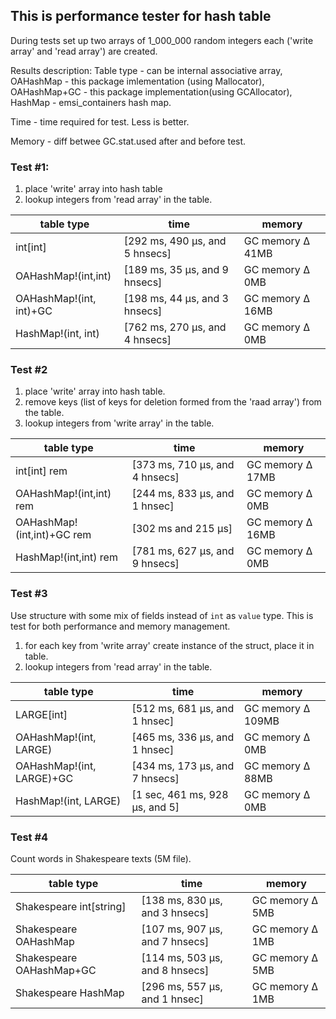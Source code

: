## This is performance tester for hash table ##

During tests set up two arrays of 1_000_000 random integers each ('write array' and 'read array') are created.

Results description:
Table type - can be internal associative array, OAHashMap - this package imlementation (using Mallocator),
OAHashMap+GC - this package implementation(using GCAllocator), HashMap - emsi_containers hash map.

Time - time required for test. Less is better.

Memory - diff betwee GC.stat.used after and before test.

### Test #1: ###

1. place 'write' array into hash table
1. lookup integers from 'read array' in the table.

| table type               | time                          | memory            |
|--------------------------|-------------------------------|-------------------|
|int[int]                  | [292 ms, 490 μs, and 5 hnsecs]|  GC memory Δ 41MB |
|OAHashMap!(int,int)       | [189 ms, 35 μs, and 9 hnsecs] |  GC memory Δ 0MB  |
|OAHashMap!(int, int)+GC   | [198 ms, 44 μs, and 3 hnsecs] |  GC memory Δ 16MB |
|HashMap!(int, int)        | [762 ms, 270 μs, and 4 hnsecs]|  GC memory Δ 0MB  |


### Test #2 ###
1. place 'write' array into hash table.
1. remove keys (list of keys for deletion formed from the 'raad array') from the table.
1. lookup integers from 'write array' in the table.


| table type               | time                          | memory            |
|--------------------------|-------------------------------|-------------------|
|int[int] rem              | [373 ms, 710 μs, and 4 hnsecs]|  GC memory Δ 17MB |
|OAHashMap!(int,int) rem   | [244 ms, 833 μs, and 1 hnsec] |  GC memory Δ 0MB  |
|OAHashMap!(int,int)+GC rem| [302 ms and 215 μs]           |  GC memory Δ 16MB |
|HashMap!(int,int) rem     | [781 ms, 627 μs, and 9 hnsecs]|  GC memory Δ 0MB  |

### Test #3 ###

Use structure with some mix of fields instead of `int` as `value` type.
This is test for both performance and memory management.

1. for each key from 'write array' create instance of the struct, place it in table.
1. lookup integers from 'read array' in the table.

| table type               | time                          | memory            |
|--------------------------|-------------------------------|-------------------|
|LARGE[int]                | [512 ms, 681 μs, and 1 hnsec] |  GC memory Δ 109MB|
|OAHashMap!(int, LARGE)    | [465 ms, 336 μs, and 1 hnsec] |  GC memory Δ 0MB  |
|OAHashMap!(int, LARGE)+GC | [434 ms, 173 μs, and 7 hnsecs]|  GC memory Δ 88MB |
|HashMap!(int, LARGE)      | [1 sec, 461 ms, 928 μs, and 5]|  GC memory Δ 0MB  |

### Test #4 ###

Count words in Shakespeare texts (5M file).

| table type               | time                          | memory            |
|--------------------------|-------------------------------|-------------------|
|Shakespeare int[string]   | [138 ms, 830 μs, and 3 hnsecs]|  GC memory Δ 5MB  |
|Shakespeare OAHashMap     | [107 ms, 907 μs, and 7 hnsecs]|  GC memory Δ 1MB  |
|Shakespeare OAHashMap+GC  | [114 ms, 503 μs, and 8 hnsecs]|  GC memory Δ 5MB  |
|Shakespeare HashMap       | [296 ms, 557 μs, and 1 hnsec] |  GC memory Δ 1MB  |

